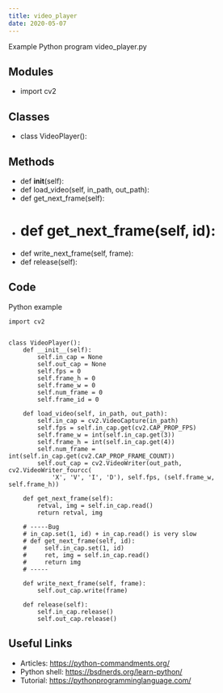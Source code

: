 ```yaml
---
title: video_player
date: 2020-05-07
---
```

Example Python program video_player.py

## Modules

* import cv2

## Classes

* class VideoPlayer():

## Methods

* def __init__(self):
* def load_video(self, in_path, out_path):
* def get_next_frame(self):
* # def get_next_frame(self, id):
* def write_next_frame(self, frame):
* def release(self):

## Code

Python example

    import cv2
    
    
    class VideoPlayer():
        def __init__(self):
            self.in_cap = None
            self.out_cap = None
            self.fps = 0
            self.frame_h = 0
            self.frame_w = 0
            self.num_frame = 0
            self.frame_id = 0
    
        def load_video(self, in_path, out_path):
            self.in_cap = cv2.VideoCapture(in_path)
            self.fps = self.in_cap.get(cv2.CAP_PROP_FPS)
            self.frame_w = int(self.in_cap.get(3))
            self.frame_h = int(self.in_cap.get(4))
            self.num_frame = int(self.in_cap.get(cv2.CAP_PROP_FRAME_COUNT))
            self.out_cap = cv2.VideoWriter(out_path,  cv2.VideoWriter_fourcc(
                'X', 'V', 'I', 'D'), self.fps, (self.frame_w, self.frame_h))
    
        def get_next_frame(self):
            retval, img = self.in_cap.read()
            return retval, img
    
        # -----Bug
        # in_cap.set(1, id) + in_cap.read() is very slow
        # def get_next_frame(self, id):
        #     self.in_cap.set(1, id)
        #     ret, img = self.in_cap.read()
        #     return img
        # -----
    
        def write_next_frame(self, frame):
            self.out_cap.write(frame)
    
        def release(self):
            self.in_cap.release()
            self.out_cap.release()

## Useful Links

- Articles: https://python-commandments.org/
- Python shell: https://bsdnerds.org/learn-python/
- Tutorial: https://pythonprogramminglanguage.com/
